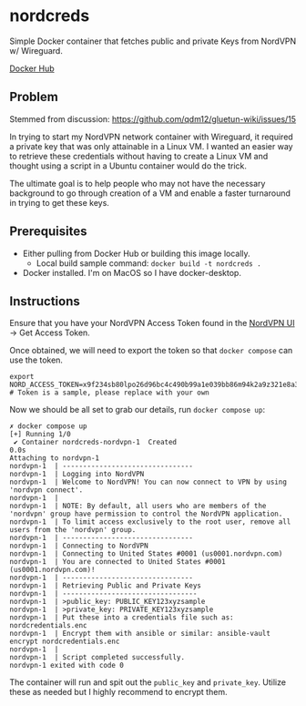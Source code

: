 # nordcreds
Simple Docker container that fetches public and private Keys from NordVPN w/ Wireguard.

[Docker Hub ](https://hub.docker.com/r/oscarluu/nordcreds)

## Problem

Stemmed from discussion: https://github.com/qdm12/gluetun-wiki/issues/15

In trying to start my NordVPN network container with Wireguard, it required a private key that was only attainable in a Linux VM.
I wanted an easier way to retrieve these credentials without having to create a Linux VM and thought using a script in a Ubuntu container 
would do the trick. 

The ultimate goal is to help people who may not have the necessary background to go through creation of a VM and enable a faster turnaround 
in trying to get these keys. 

## Prerequisites

* Either pulling from Docker Hub or building this image locally. 
    * Local build sample command: `docker build -t nordcreds .`
* Docker installed. I'm on MacOS so I have docker-desktop.

## Instructions

Ensure that you have your NordVPN Access Token found in the [NordVPN UI](https://my.nordaccount.com/dashboard/nordvpn/access-tokens/authorize/) -> Get Access Token.

Once obtained, we will need to export the token so that `docker compose` can use the token.

```
export NORD_ACCESS_TOKEN=x9f234sb80lpo26d96bc4c490b99a1e039bb86m94k2a9z321e8a31797b51b # Token is a sample, please replace with your own
```

Now we should be all set to grab our details, run `docker compose up`:
```
✗ docker compose up
[+] Running 1/0
 ✔ Container nordcreds-nordvpn-1  Created                                                            0.0s
Attaching to nordvpn-1
nordvpn-1  | --------------------------------
nordvpn-1  | Logging into NordVPN
nordvpn-1  | Welcome to NordVPN! You can now connect to VPN by using 'nordvpn connect'.
nordvpn-1  |
nordvpn-1  | NOTE: By default, all users who are members of the 'nordvpn' group have permission to control the NordVPN application.
nordvpn-1  | To limit access exclusively to the root user, remove all users from the 'nordvpn' group.
nordvpn-1  | --------------------------------
nordvpn-1  | Connecting to NordVPN
nordvpn-1  | Connecting to United States #0001 (us0001.nordvpn.com)
nordvpn-1  | You are connected to United States #0001 (us0001.nordvpn.com)!
nordvpn-1  | --------------------------------
nordvpn-1  | Retrieving Public and Private Keys
nordvpn-1  | ---------------------------------
nordvpn-1  | >public_key: PUBLIC_KEY123xyzsample
nordvpn-1  | >private_key: PRIVATE_KEY123xyzsample
nordvpn-1  | Put these into a credentials file such as: nordcredentials.enc
nordvpn-1  | Encrypt them with ansible or similar: ansible-vault encrypt nordcredentials.enc
nordvpn-1  |
nordvpn-1  | Script completed successfully.
nordvpn-1 exited with code 0
```

The container will run and spit out the `public_key` and `private_key`. Utilize these as needed but I highly recommend to encrypt them. 